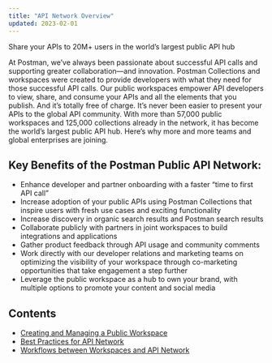 ```yaml
---
title: "API Network Overview"
updated: 2023-02-01
---
```


Share your APIs to 20M+ users in the world’s largest public API hub

At Postman, we’ve always been passionate about successful API calls and supporting greater collaboration—and innovation. Postman Collections and workspaces were created to provide developers with what they need for those successful API calls.   Our public workspaces empower API developers to view, share, and consume your APIs and all the elements that you publish. And it’s totally free of charge. It’s never been easier to present your APIs to the global API community. With more than 57,000 public workspaces and 125,000 collections already in the network, it has become the world’s largest public API hub. Here’s why more and more teams and global enterprises are joining.

## Key Benefits of the Postman Public API Network:

* Enhance developer and partner onboarding with a faster “time to first API call”
* Increase adoption of your public APIs using Postman Collections that inspire users with fresh use cases and exciting functionality
* Increase discovery in organic search results and Postman search results
* Collaborate publicly with partners in joint workspaces to build integrations and applications
* Gather product feedback through API usage and community comments
* Work directly with our developer relations and marketing teams on optimizing the visibility of your workspace through co-marketing opportunities that take engagement a step further
* Leverage the public workspace as a hub to own your brand, with multiple options to promote your content and social media

## Contents

* [Creating and Managing a Public Workspace](#public-workspace)
* [Best Practices for API Network](#best-practices)
* [Workflows between Workspaces and API Network](#workflows-between-workspaces-and-api-network)
